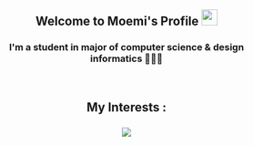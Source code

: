 <h2 align="center">
  Welcome to Moemi's Profile
  <img src="https://media.giphy.com/media/hvRJCLFzcasrR4ia7z/giphy.gif" width="28">
</h2>

<h3 align="center">
  I'm a student in major of computer science & design informatics 👩🏻‍💻
</h3><br>

<h2 align="center">
  My Interests :
</h2>

<h3 align="center">
  <img src="https://skillicons.dev/icons?i=html,css,js,figma,photoshop,illustrator,react,typescript" />
</h3>

